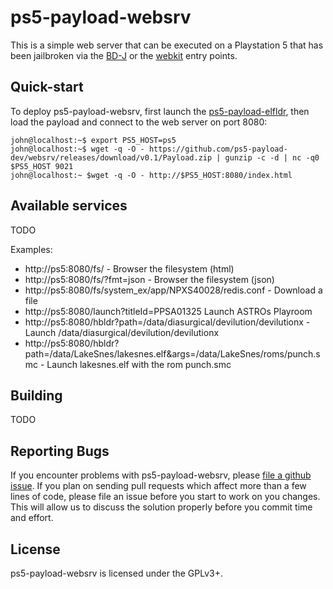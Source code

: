 # ps5-payload-websrv
This is a simple web server that can be executed on a Playstation 5 that has
been jailbroken via the [BD-J][bdj] or the [webkit][webkit] entry points.

## Quick-start
To deploy ps5-payload-websrv, first launch the [ps5-payload-elfldr][elfldr], then
load the payload and connect to the web server on port 8080:

```console
john@localhost:~$ export PS5_HOST=ps5
john@localhost:~$ wget -q -O - https://github.com/ps5-payload-dev/websrv/releases/download/v0.1/Payload.zip | gunzip -c -d | nc -q0 $PS5_HOST 9021
john@localhost:~ $wget -q -O - http://$PS5_HOST:8080/index.html
```

## Available services
TODO

Examples:
- http://ps5:8080/fs/ - Browser the filesystem (html)
- http://ps5:8080/fs/?fmt=json - Browser the filesystem (json)
- http://ps5:8080/fs/system_ex/app/NPXS40028/redis.conf - Download a file
- http://ps5:8080/launch?titleId=PPSA01325 Launch ASTROs Playroom
- http://ps5:8080/hbldr?path=/data/diasurgical/devilution/devilutionx - Launch /data/diasurgical/devilution/devilutionx
- http://ps5:8080/hbldr?path=/data/LakeSnes/lakesnes.elf&args=/data/LakeSnes/roms/punch.smc - Launch lakesnes.elf with the rom punch.smc

## Building
TODO

## Reporting Bugs
If you encounter problems with ps5-payload-websrv, please [file a github issue][issues].
If you plan on sending pull requests which affect more than a few lines of code,
please file an issue before you start to work on you changes. This will allow us
to discuss the solution properly before you commit time and effort.

## License
ps5-payload-websrv is licensed under the GPLv3+.

[bdj]: https://github.com/john-tornblom/bdj-sdk
[sdk]: https://github.com/ps5-payload-dev/sdk
[webkit]: https://github.com/Cryptogenic/PS5-IPV6-Kernel-Exploit
[issues]: https://github.com/ps5-payload-dev/websrv/issues/new
[elfldr]: https://github.com/ps5-payload-dev/elfldr
